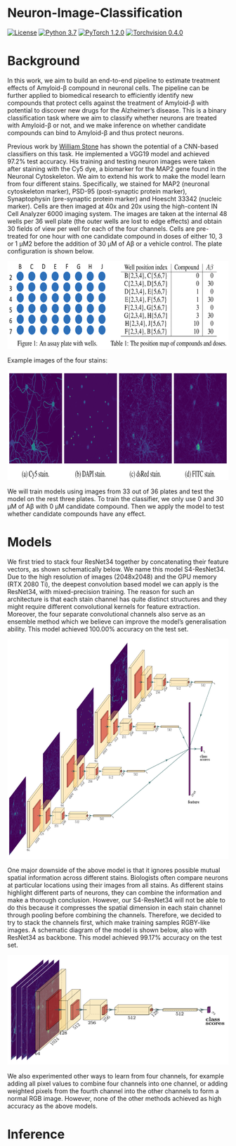 # Neuron-Image-Classification
[![License](https://img.shields.io/badge/license-GPLv3-red)](https://github.com/Iron4dam/Neuron-Image-Classification/blob/master/LICENSE) 
[![Python 3.7](https://img.shields.io/badge/python-3.7-yellow.svg)](https://www.python.org/) 
[![PyTorch 1.2.0](https://img.shields.io/badge/pytorch-1.2.0-blue)](https://pytorch.org) 
[![Torchvision 0.4.0](https://img.shields.io/badge/torchvision-0.4.0-orange)](https://pytorch.org)

# Background
In this work, we aim to build an end-to-end pipeline to estimate treatment effects of Amyloid-β compound in neuronal cells. The pipeline can be further applied to biomedical research to efficiently identify new compounds that protect cells against the treatment of Amyloid-β with potential to discover new drugs for the Alzheimer’s disease. This is a binary classification task where we aim to classify whether neurons are treated with Amyloid-β or not, and we make inference on whether candidate compounds can bind to Amyloid-β and thus protect neurons.

Previous work by [William Stone](https://github.com/wfbstone/Neuron-Image-Classification) has shown the potential of a CNN-based classifiers on this task. He implemented a VGG19 model and achieved 97.2% test accuracy. His training and testing neuron images were taken after staining with the Cy5 dye, a biomarker for the MAP2 gene found in the Neuronal Cytoskeleton. We aim to extend his work to make the model learn from four different stains. Specifically, we stained for MAP2 (neuronal cytoskeleton marker), PSD-95 (post-synaptic protein marker), Synaptophysin (pre-synaptic protein marker) and Hoescht 33342 (nucleic marker). Cells are then imaged at 40x and 20x using the high-content IN Cell Analyzer 6000 imaging system. The images are taken at the internal 48 wells per 36 well plate (the outer wells are lost to edge effects) and obtain 30 fields of view per well for each of the four channels. Cells are pre-treated for one hour with one candidate compound in doses of either 10, 3 or 1 μM2 before the addition of 30 μM of Aβ or a vehicle control. The plate configuration is shown below.
<p align="center">
  <img src="/figures/plate.png" width="600" height='200' title="plate">
</p>
Example images of the four stains:
<p align="center">
  <img src="/figures/4_stains.png" width="1000" height='250' title="stains">
</p>
We will train models using images from 33 out of 36 plates and test the model on the rest three plates. To train the classifier, we only use 0 and 30 μM of Aβ with 0 μM candidate compound. Then we apply the model to test whether candidate compounds have any effect. 

# Models
We first tried to stack four ResNet34 together by concatenating their feature vectors, as shown schematically below. We name this model S4-ResNet34. Due to the high resolution of images (2048x2048) and the GPU memory (RTX 2080 Ti), the deepest convolution based model we can apply is the ResNet34, with mixed-precision training. The reason for such an architecture is that each stain channel has quite distinct structures and they might require different convolutional kernels for feature extraction. Moreover, the four separate convolutional channels also serve as an ensemble method which we
believe can improve the model’s generalisation ability. This model achieved 100.00% accuracy on the test set. 
<p align="center">
  <img src="/figures/Stacked_ResNet.jpg" width="1000" height='500' title="stacked_resnet">
</p>

One major downside of the above model is that it ignores possible mutual spatial information across different stains. Biologists often compare neurons at particular locations using their images from all stains. As different stains highlight different parts of neurons, they can combine the information and make a thorough conclusion. However, our S4-ResNet34 will not be able to do this because it compresses the spatial dimension in each stain channel through pooling before combining the channels. Therefore, we decided to try to stack the channels first, which make training samples RGBY-like images. A schematic diagram of the model is shown below, also with ResNet34 as backbone. This model achieved 99.17% accuracy on the test set. 
<p align="center">
  <img src="/figures/stacked.jpg" width="600" height='250' title="stacked">
</p>

We also experimented other ways to learn from four channels, for example adding all pixel values to combine four channels into one channel, or adding weighted pixels from the fourth channel into the other channels to form a normal RGB image. However, none of the other methods achieved as high accuracy as the above models.

# Inference
